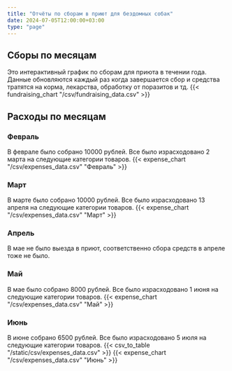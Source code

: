 ```yaml
---
title: "Отчёты по сборам в приют для бездомных собак"
date: 2024-07-05T12:00:00+03:00
type: "page"
---
```

## Сборы по месяцам
Это интерактивный график по сборам для приюта в течении года. Данные обновляются каждый раз когда завершается сбор и средства тратятся на корма, лекарства, обработку от поразитов и тд.
{{< fundraising_chart "/csv/fundraising_data.csv" >}}
## Расходы по месяцам
### Февраль
В феврале было собрано 10000 рублей. Все было израсходовано 2 марта на следующие категории товаров.
{{< expense_chart "/csv/expenses_data.csv" "Февраль" >}}
### Март
В марте было собрано 10000 рублей. Все было израсходовано 13 апреля на следующие категории товаров.
{{< expense_chart "/csv/expenses_data.csv" "Март" >}}
### Апрель
В мае не было выезда в приют, соответственно сбора средств в апреле тоже не было.
### Май
В мае было собрано 8000 рублей. Все было израсходовано 1 июня на следующие категории товаров.
{{< expense_chart "/csv/expenses_data.csv" "Май" >}}
### Июнь
В июне собрано 6500 рублей. Все было израсходовано 5 июля на следующие категории товаров.
{{< csv_to_table "/static/csv/expenses_data.csv" >}}
{{< expense_chart "/csv/expenses_data.csv" "Июнь" >}}
